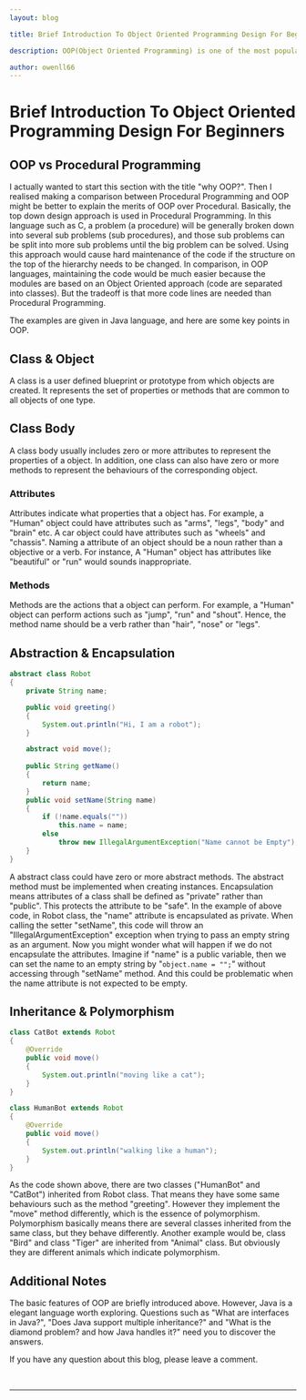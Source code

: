 ```yaml
---
layout: blog

title: Brief Introduction To Object Oriented Programming Design For Beginners

description: OOP(Object Oriented Programming) is one of the most popular programming methodology. Understanding OOP principles is essential to all programmers. This blog will talk about some basic OOP design principles to help beginers to better comprehend what OOP is.

author: owenll66
---
```


# Brief Introduction To Object Oriented Programming Design For Beginners

## OOP vs Procedural Programming
I actually wanted to start this section with the title "why OOP?". Then I realised making a comparison between Procedural Programming and OOP might be better to explain the merits of OOP over Procedural. Basically, the top down design approach is used in Procedural Programming. In this language such as C, a problem (a procedure) will be generally broken down into several sub problems (sub procedures), and those sub problems can be split into more sub problems until the big problem can be solved. Using this approach would cause hard maintenance of the code if the structure on the top of the hierarchy needs to be changed. In comparison, in OOP languages, maintaining the code would be much easier because the modules are based on an Object Oriented approach (code are separated into classes). But the tradeoff is that more code lines are needed than Procedural Programming.

The examples are given in Java language, and here are some key points in OOP.

## Class & Object
A class is a user defined blueprint or prototype from which objects are created. It represents the set of properties or methods that are common to all objects of one type.

## Class Body
A class body usually includes zero or more attributes to represent the properties of a object. In addition, one class can also have zero or more methods to represent the behaviours of the corresponding object.

### Attributes
Attributes indicate what properties that a object has. For example, a "Human" object could have attributes such as "arms", "legs", "body" and "brain" etc. A car object could have attributes such as "wheels" and "chassis". Naming a attribute of an object should be a noun rather than a objective or a verb. For instance, A "Human" object has attributes like "beautiful" or "run" would sounds inappropriate.

### Methods
Methods are the actions that a object can perform. For example, a "Human" object can perform actions such as "jump", "run" and "shout". Hence, the method name should be a verb rather than "hair", "nose" or "legs".


## Abstraction & Encapsulation
```java
abstract class Robot
{
    private String name;

    public void greeting()
    {
        System.out.println("Hi, I am a robot");
    }

    abstract void move();
    
    public String getName()
    {
        return name;
    }
    public void setName(String name)
    {
        if (!name.equals(""))
            this.name = name;
        else
            throw new IllegalArgumentException("Name cannot be Empty");
    }
}
```

A abstract class could have zero or more abstract methods. The abstract method must be implemented when creating instances. Encapsulation means attributes of a class shall be defined as "private" rather than "public". This protects the attribute to be "safe". In the example of above code, in Robot class, the "name" attribute is encapsulated as private. When calling the setter "setName", this code will throw an  "IllegalArgumentException" exception when trying to pass an empty string as an argument. Now you might wonder what will happen if we do not encapsulate the attributes. Imagine if "name" is a public variable, then we can set the name to an empty string by "``` object.name = ""; ```" without accessing through "setName" method. And this could be problematic when the name attribute is not expected to be empty.

## Inheritance & Polymorphism
```java
class CatBot extends Robot
{
    @Override
    public void move()
    {
        System.out.println("moving like a cat");
    }
}
```

```java
class HumanBot extends Robot
{
    @Override
    public void move()
    {
        System.out.println("walking like a human");
    }
}
```

As the code shown above, there are two classes ("HumanBot" and "CatBot") inherited from Robot class. That means they have some same behaviours such as the method "greeting". However they implement the "move" method differently, which is the essence of polymorphism. Polymorphism basically means there are several classes inherited from the same class, but they behave differently. Another example would be, class "Bird" and class "Tiger" are inherited from "Animal" class. But obviously they are different animals which indicate polymorphism.

## Additional Notes
The basic features of OOP are briefly introduced above. However, Java is a elegant language worth exploring. Questions such as "What are interfaces in Java?", "Does Java support multiple inheritance?" and  "What is the diamond problem? and how Java handles it?" need you to discover the answers. 

If you have any question about this blog, please leave a comment.

<br>

***

